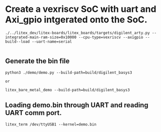 # Create a vexriscv SoC with uart and Axi_gpio intgerated onto the SoC.

```
./../litex_dev/litex-boards/litex_boards/targets/digilent_arty.py --integrated-main-ram-size=0x10000 --cpu-type=vexriscv --axigpio --build--load --uart-name=serial


```
## Generate the bin file

```
python3 ./demo/demo.py --build-path=build/digilent_basys3 

or

litex_bare_metal_demo --build-path=build/digilent_basys3
```

## Loading demo.bin through UART and reading UART comm port.
```
litex_term /dev/ttyUSB1 --kernel=demo.bin

```